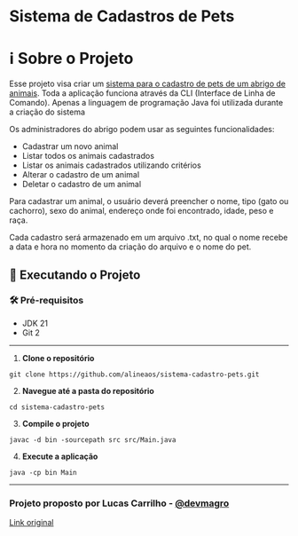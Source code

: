 # Sistema de Cadastros de Pets

# ℹ️ Sobre o Projeto
Esse projeto visa criar um <ins>sistema para o cadastro de pets de um abrigo de animais</ins>. Toda a aplicação funciona através da CLI (Interface de Linha de Comando). Apenas a linguagem de programação Java foi utilizada durante a criação do sistema

Os administradores do abrigo podem usar as seguintes funcionalidades:

- Cadastrar um novo animal
- Listar todos os animais cadastrados
- Listar os animais cadastrados utilizando critérios
- Alterar o cadastro de um animal
- Deletar o cadastro de um animal

Para cadastrar um animal, o usuário deverá preencher o nome, tipo (gato ou cachorro), sexo do animal, endereço onde foi encontrado, idade, peso e raça.

Cada cadastro será armazenado em um arquivo .txt, no qual o nome recebe a data e hora no momento da criação do arquivo e o nome do pet.

## 🚀 Executando o Projeto
### 🛠️ Pré-requisitos
- JDK 21
- Git 2

---
1. **Clone o repositório**
```
git clone https://github.com/alineaos/sistema-cadastro-pets.git
```

2. **Navegue até a pasta do repositório**
```
cd sistema-cadastro-pets
```

3. **Compile o projeto**
```
javac -d bin -sourcepath src src/Main.java
```

4. **Execute a aplicação**
```
java -cp bin Main
```

---

### Projeto proposto por Lucas Carrilho - [@devmagro](https://www.linkedin.com/in/karilho/)

[Link original](https://github.com/karilho/desafioCadastro)